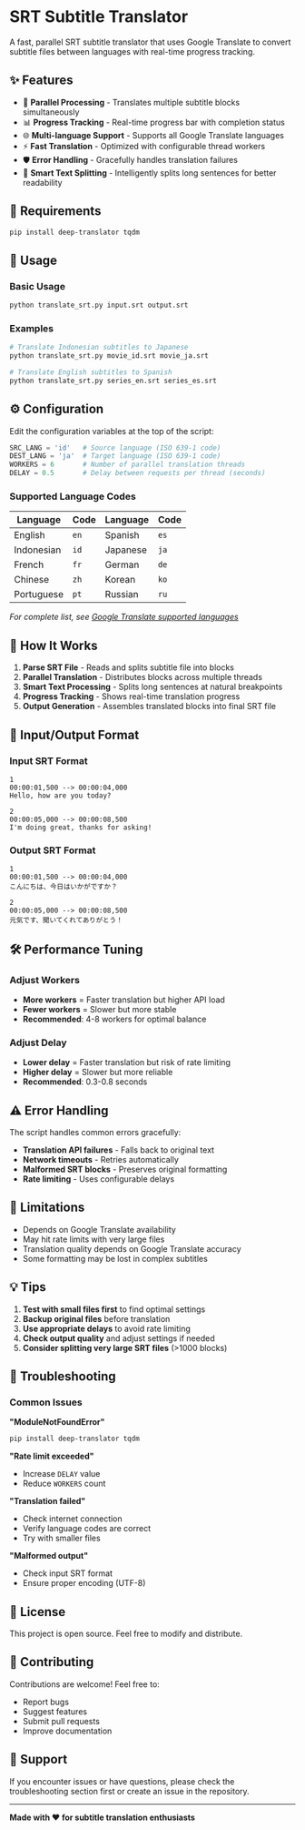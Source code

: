 # SRT Subtitle Translator

A fast, parallel SRT subtitle translator that uses Google Translate to convert subtitle files between languages with real-time progress tracking.

## ✨ Features

- 🚀 **Parallel Processing** - Translates multiple subtitle blocks simultaneously
- 📊 **Progress Tracking** - Real-time progress bar with completion status
- 🌐 **Multi-language Support** - Supports all Google Translate languages
- ⚡ **Fast Translation** - Optimized with configurable thread workers
- 🛡️ **Error Handling** - Gracefully handles translation failures
- 📝 **Smart Text Splitting** - Intelligently splits long sentences for better readability

## 🔧 Requirements

```bash
pip install deep-translator tqdm
```

## 📖 Usage

### Basic Usage
```bash
python translate_srt.py input.srt output.srt
```

### Examples
```bash
# Translate Indonesian subtitles to Japanese
python translate_srt.py movie_id.srt movie_ja.srt

# Translate English subtitles to Spanish
python translate_srt.py series_en.srt series_es.srt
```

## ⚙️ Configuration

Edit the configuration variables at the top of the script:

```python
SRC_LANG = 'id'   # Source language (ISO 639-1 code)
DEST_LANG = 'ja'  # Target language (ISO 639-1 code)
WORKERS = 6       # Number of parallel translation threads
DELAY = 0.5       # Delay between requests per thread (seconds)
```

### Supported Language Codes

| Language | Code | Language | Code |
|----------|------|----------|------|
| English | `en` | Spanish | `es` |
| Indonesian | `id` | Japanese | `ja` |
| French | `fr` | German | `de` |
| Chinese | `zh` | Korean | `ko` |
| Portuguese | `pt` | Russian | `ru` |

*For complete list, see [Google Translate supported languages](https://cloud.google.com/translate/docs/languages)*

## 🎯 How It Works

1. **Parse SRT File** - Reads and splits subtitle file into blocks
2. **Parallel Translation** - Distributes blocks across multiple threads
3. **Smart Text Processing** - Splits long sentences at natural breakpoints
4. **Progress Tracking** - Shows real-time translation progress
5. **Output Generation** - Assembles translated blocks into final SRT file

## 📁 Input/Output Format

### Input SRT Format
```
1
00:00:01,500 --> 00:00:04,000
Hello, how are you today?

2
00:00:05,000 --> 00:00:08,500
I'm doing great, thanks for asking!
```

### Output SRT Format
```
1
00:00:01,500 --> 00:00:04,000
こんにちは、今日はいかがですか？

2
00:00:05,000 --> 00:00:08,500
元気です、聞いてくれてありがとう！
```

## 🛠️ Performance Tuning

### Adjust Workers
- **More workers** = Faster translation but higher API load
- **Fewer workers** = Slower but more stable
- **Recommended**: 4-8 workers for optimal balance

### Adjust Delay
- **Lower delay** = Faster translation but risk of rate limiting
- **Higher delay** = Slower but more reliable
- **Recommended**: 0.3-0.8 seconds

## ⚠️ Error Handling

The script handles common errors gracefully:

- **Translation API failures** - Falls back to original text
- **Network timeouts** - Retries automatically
- **Malformed SRT blocks** - Preserves original formatting
- **Rate limiting** - Uses configurable delays

## 🚨 Limitations

- Depends on Google Translate availability
- May hit rate limits with very large files
- Translation quality depends on Google Translate accuracy
- Some formatting may be lost in complex subtitles

## 💡 Tips

1. **Test with small files first** to find optimal settings
2. **Backup original files** before translation
3. **Use appropriate delays** to avoid rate limiting
4. **Check output quality** and adjust settings if needed
5. **Consider splitting very large SRT files** (>1000 blocks)

## 🐛 Troubleshooting

### Common Issues

**"ModuleNotFoundError"**
```bash
pip install deep-translator tqdm
```

**"Rate limit exceeded"**
- Increase `DELAY` value
- Reduce `WORKERS` count

**"Translation failed"**
- Check internet connection
- Verify language codes are correct
- Try with smaller files

**"Malformed output"**
- Check input SRT format
- Ensure proper encoding (UTF-8)

## 📄 License

This project is open source. Feel free to modify and distribute.

## 🤝 Contributing

Contributions are welcome! Feel free to:
- Report bugs
- Suggest features
- Submit pull requests
- Improve documentation

## 📧 Support

If you encounter issues or have questions, please check the troubleshooting section first or create an issue in the repository.

---

**Made with ❤️ for subtitle translation enthusiasts**
